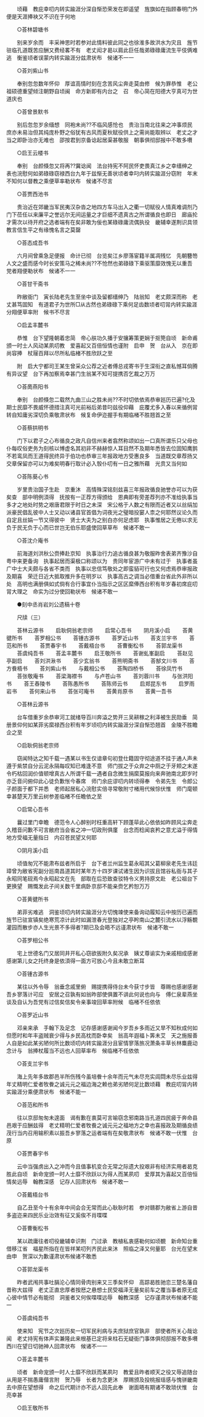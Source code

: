<!-- { "loadSidebar": true } -->
　　顷藉　教庇幸叨内转实踰涯分深自惭恐荣发在即遥望　旌旗如在指顾春明门外便是天涯捧袂又不识在于何地 

　　○荅林碧塘书 

　　别来岁余而　丰采神思时若参对此情料彼此同之也徐淮多故洪水为灾且　旌节驻临孔道既苦应酬又费经畧不有　老丈闳才曷以肩此巨任哉弟碌碌庸流生平伎俩难逃　衡鉴顷者误蒙内转实踰涯分兹肃状布　候诸不一一 

　　○荅刘紫山书 

　　奉别忽忽数年怀仰　厚谊高情时刻在念苦风尘奔走莫由修　候为罪恭惟　老公祖硕德重望倾注朝野自顷闽　命方新即有内台之　召　帝心简在阳德大亨真可为世道庆也 

　　○荅曾景默书 

　　别后忽忽岁余缅想　同袍未尚??不临风感怆也　贵治当南北往来之冲事烦民庶亦未易治但其纯庞朴野之俗犹有古风而夏秋赋役供上之需尚能取辨以　老丈之才当之即卧治亦无难也　邵按君到京备谂起居渠甚敬服　朝事俱彻邸报中不敢多嚽 

　　○启王云楼书 

　　奉别　台颜倏忽又将再??冀谂闻　法台持宪不阿民怀吏畏真江乡之幸缙绅之表也浣慰何如弟碌碌窃禄西台九年于兹惭无善状顷者幸叼内转实踰涯分窃附　年末不知何以督教之乘便草率勒状布　候诸不尽言 

　　○荅贾西池书 

　　贵治近在郊畿当军民夷汉杂沓之地四方车马出入之衢一切赋役人情真难调剂乃门下莅任以来廉平之誉远尔无间运量之才巨细不遗真古之所谓循良也即日　廊庙抡才需次以待开府之选者端有在矣非敢为佞也某碌碌庸流偶执役　畿辅幸遂荆识具领　教言信生平之有缘愧名言之莫罄 

　　○荅态成吾书 

　　六月间曾乘急足便报　命计已彻　台览矣江乡廖落宦籍半属凋残忆　先朝簪笏人文之盛而感今时长安策马之稀未尚??不怆然也弟碌碌下乘驱策靡效愧无以重吾党者翔便勒状布　候诸不一一 

　　○荅甘干斋书 

　　昨敝衙门　寅长陆老先生至坐中谈及留都缙绅乃　陆翁知　老丈颇深而称　老丈甚笃固知　有道君子为世所□从古然也弟碌碌下乘何足齿数顷者叨冐内转实踰涯分翔便草率附　候书不尽言 

　　○启孟丰麓书 

　　恭惟　台下望隆朝着忠简　帝心肤功久播于安攘筹策更娴于抠筦自顷　新命甫颁一时士人风动某夙叨教　爱喜起又百倍恒情也谨附　启申　贺　台从入　京在即尚容捧　杖屦百拜以尽所私临楮不胜欣跃之至 

　　附　启大宁都司王某生曾采众公荐之近者傅总戎寄书于生深衔之直私憾耳倘腾有异议望　台下再加察焉幸甚门生翁某不知可提携否乞裁之万万 

　　○荅啇燕阳书 

　　奉别　台颜倏忽二载然九曲三山之胜未尚??不时切依依焉恭审廵历已遍?化及期士民靡不畏威怀德措注真可光前裕后弟昔叼兹役仰藉　庇覆尤多入春以来循例冐转自知庸劣深切负乘敬肃状布　候复命伊迩握手有期临楮不胜翘首之至 

　　○荅蔡拱明书 

　　门下以君子之心布循良之政凡自信州来者翕然称颂如出一口真所谓乐只父母也仆每叹俗吏务为刻核以愽虚名其初非不赫赫惊人耳目然不及期年悉皆去位固知鹰鹯不若鸾凤而王道得民终异于伯功也恭审三年报政地方受惠良多　当道既交章荐扬又交章保留亦可以为难矣明春行取计必入彀仆叨有一日之雅所藉　光贲又当何如 

　　○荅陈葵心书 

　　岁里贵治国子生赴　京重沐　高情殊深铭刻兹喜三年报政循良驰誉亦可以为获矣查　部中明例湏得　抚按有一正荐方得颁给　恩典即有旁差荐列亦不准给执事当多才之地处时势之艰唐君限于时日之未深　宋公格于人数之有限而近者又以丝绢加派豪民倡乱彼中人士又动以诸县官首倡为词夜光之璧暗投窭人柰之何耶然议论久而自定且丝娟一节又得彼中　贤士大夫为之别白亦何足虑耶　执事惟居之无倦以求无负于民无负于心而已世岂无伯乐耶盛使回草草布　候诸不敢一 

　　○荅沈介庵书 

　　前海道刘洪秋公赍捧赴京知　执事治行力追古循良甚为敬服昨舍表弟齐豫沙自粤中来更备询　执事起居而渠极口称颂以为　贵同年宦游广中未有过于　执事者虽广中士大夫颇与各省不类而　执事以忠信笃敬处之即蛮貊可行也又何虑焉恭审报政及期喜　荣迁日近大抵取推升多在明岁以　执事高古之调当必借重台省此外非所以处　高明也满册俱如式倘有合行事宜仆当指示之区区縻俸西台积有年岁春初席庇叨冐大理之　命实为过分使回勒状布　候诸不敢一 

　　●刻中丞肖岩刘公遗稿十卷 

　　尺牍（三） 

　　荅林云源书 
　　启耿侗翁老宗师 
　　启常心吾书 
　　阴月溪小启 
　　荅黄徤所书 
　　荅罗相公书 
　　荅锺古源书 
　　荅罗近山书 
　　荅支兰宇书 
　　荅范和所书 
　　荅贾春宇书 
　　荅戴梧台书 
　　荅曹衡松书 
　　荅郭龙渠书 
　　荅虞纯吾书 
　　荅孟丰麓书 
　　启王敬所书 
　　荅谢虬峯副启 
　　荅赵见亭副启 
　　荅刘洪湫书 
　　荅少玄翁书 
　　荅熊明斋书 
　　荅郜文川书 
　　荅方飬梧书 
　　荅刘紫山书 
　　与戴相公书 
　　荅陶四桥书 
　　荅徐凤竹书 
　　荅张敬庵书 
　　荅梁海襟书 
　　与卢苍山书 
　　荅刘蓉川书 
　　与张洪阳书 
　　荅王舂陵书 
　　荅陈愚所书 
　　荅陈师云书 
　　启郑昆东书 
　　启罗雨岩书 
　　荅何来山书 
　　荅张可庵书 
　　荅黄肖原书 
　　荅黄一吾书 

　　○荅林云源书 

　　台车借重岁余恭审河工就绪导百川奔溢之势开三吴耕稼之利泽被生民勋垂　简册景仰何如某菲劣縻禄西台积有年岁顷叨内转实踰涯分深自惭恐翘首　金陵不胜瞻企之至 

　　○启耿侗翁老宗师 

　　窃闻特达之知千载一遇某以书生仅谙章句初登仕籍固守彻途道不挂于通人声未遵于紫禁自分云泥永隔每叹知已难逢不意　师门拔之于众弃之中厕之于牙颊之末遂令朽枯回润价值顿增真古人所谓千载一遇者自念微生捐縻莫报向来奔驰南北即岁时亦乏音问俯仰此心徒负歉怅今春席　师门余庇谬叨内转顷得奉　令弟先生　令郎公子颜面于都下并悉　老师起居私心浣慰实倍寻常敬附寸楮用代候悰伏惟　师门麾顿幸甚楚天万里云树参差临楮不任瞻依之至 

　　○启常心吾书 

　　曩过里门幸瞻　德范令人心醉别时枉重高轩下顾蓬荜此心依依如昨顾风尘奔走久稽音问歉不可言敝府当会省之冲一切政刑俱廑　台念而稔闻哀矜之意尤溢于得情地方受福无量指日　内召苍民望又何耶 

　　○阴月溪小启 

　　顷值匆冗不能肃布兹者所启于　台下者兰州监生葛永昭其父葛柳泉老先生讳廷璋曾为敝省宪副分廵南昌道其时某年方十四岁课试诸生因为识拔且馆谷私衙与其子永昭同笔砚焉今永昭起文在先　部取在后恐致查驳特令义男持原文赴　老公祖台下更换望　赐慨发此子间关数千里病卧京邸不能亲赍乞矜恕万万 

　　○荅黄徤所书 

　　弟菲劣难逃　洞鉴顷叨内转实踰涯分方切愧竦使来备询动履知云中按历已遍而旌节已驻宣镇矣绝寒荒凉计此时如漏泄春光登独对之亭盻南山之麓引流水以浮觞覩灌园而散步亦人生光景不多得者?期已及会晤不远谨肃状布　候诸不敢一 

　　○荅罗相公书 

　　宅上世德名门又居同井开私心窃欲扳附久矣况承　姨丈尊谕实为亲戚相成感谢感谢第儿女之托终身是依湏得一面方可放心今且未敢立断耳 

　　○荅锺古源书 

　　某往以外令辱　翁垂念戚里俯　赐提携得侍台未今获寸步皆　尊赐也感谢感谢吾乡寥落计可应　安居之召孰有如翁昨部使俱置不讲此何说也向与　傅仁泉辈燕坐谈及自认为吾党有过信矣信矣令亲事竣回草率附候　临楮不任依依 

　　○荅罗近山书 

　　邓亲来承　手翰下及足念　记存感谢感谢闻今岁吾乡多雨近又旱不知秋成何如但愿时和年丰盗贼衰少得与乡民高枕而卧幸矣　翁高年遐福卜筭未艾　天之施报善人自是如此某劣陋何所比数顷叨内转实踰涯分且宦情寥落旅况萧条丰草长林麋鹿动念计与　翁捧杖履当不远也人回草率布　候临楮不任依依 

　　○荅支兰宇书 

　　海上先年多故郡邑半所伤残今虽培餋十余年而元气未尽充实闾閰未尽乐业兹得年丈精明仁爱者牧餋之诚元元之福边海之赖也弟劣陋何足比数顷藉　教庇叨冐内转实踰涯分乘便肃状布　候诸不能一 

　　○荅范和所书 

　　往以京邸匆匆未遑面　谒有歉在衷莫可言喻窃念邪南路当孔道四民疲于奔命县邑艰于应酬兹得　老丈精明仁爱者牧飬之诚元元之福地方之幸也喜报政及期循良绩茂行当内召用输积素以振吾乡寥落之运者端有在矣敬肃状布　候诸不敢一伏惟　台原 

　　○荅贾春宇书 

　　云中当强虏出入之冲而今且值事机变合无常之际遗大投艰非有经济实用者曷克胜此自顷　新命宠颁一时人士靡不欣跃以为得人而某夙叨　爱厚其为喜起又百倍恒情矣远辱　翰教深感　记存人回肃状布　候诸不敢一 

　　○荅戴梧台书 

　　自乙丑至今十有余年中间会合无常而此心耿耿时若　参对赣郡为敝省上游自昔多盗迩来四民乐业治效有征又奚俟不肖喋喋 

　　○荅曹衡松书 

　　某以疏庸往者叨役畿辅幸识荆　门过承　教植私衷感勒何如顷覩　新命知台重借移江省　福星所指在在皆祥某叨列齐民此来沐　照临之泽又何量耶　台光在望末由申　贺深以为歉谨肃状布候诸不敢悉 

　　○荅郭龙渠书 

　　昨者武闱共事吐膈沦心情同骨肉别来又三季矣怀仰　高踪曷胜驰恋三楚名藩自昔称大兹得　老丈正直忠厚者按厯之悬想士民受福泽无量矣前车之覆当事者原无成心彼中情节必有能彻　洞鉴者又何俟喋喋远辱　翰教深感　记存谨肃状布候诸不能一 

　　○荅虞纯吾书 

　　使来知　宪节之次廵历矣一切军民利病与夫庶狱庶官孰非　部使者所关心哉谂闻　老丈持宪有体声实兼隆此来根基已定将来柱石无疑衙门事体俱彻邸报不敢多嚽西川在望日切驰神人回肃状布　候诸不一一 

　　○荅孟丰麓书 

　　顷者　新命宠颁一时人士靡不欣跃而某夙叼　教爱且昨者顺天之役又辱追随台从用是不揣愚庸僣言附　贺乃辱　长者为念更沐　厚赐颁及投桃报瑶感与愧骈畿南去中原在望想得　命之后代期计亦不远人回先此奉　谢面晤有期诸不敢琐伏惟　台亮幸甚 

　　○启王敬所书 

